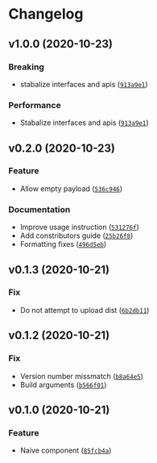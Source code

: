 # Changelog

<!--next-version-placeholder-->

## v1.0.0 (2020-10-23)
### Breaking
* stabalize interfaces and apis ([`913a9e1`](https://github.com/Hernrup/homeassistant-svc2evnt/commit/913a9e176bd1f74e96bf3e90288f2e3211a9b8b6))

### Performance
* Stabalize interfaces and apis ([`913a9e1`](https://github.com/Hernrup/homeassistant-svc2evnt/commit/913a9e176bd1f74e96bf3e90288f2e3211a9b8b6))

## v0.2.0 (2020-10-23)
### Feature
* Allow empty payload ([`536c946`](https://github.com/Hernrup/homeassistant-svc2evnt/commit/536c946c54bec4ef0c640b2734ab404129a0f2b9))

### Documentation
* Improve usage instruction ([`531276f`](https://github.com/Hernrup/homeassistant-svc2evnt/commit/531276f7e8e9abc7de4bd7ba29ad62d5df759ee2))
* Add constributors guide ([`25b26f8`](https://github.com/Hernrup/homeassistant-svc2evnt/commit/25b26f83e9497153ee47797062ff31663ecd147a))
* Formatting fixes ([`496d5eb`](https://github.com/Hernrup/homeassistant-svc2evnt/commit/496d5ebbb7d86a35335a8c8d0762ff5cb02f00c0))

## v0.1.3 (2020-10-21)
### Fix
* Do not attempt to upload dist ([`6b2db11`](https://github.com/Hernrup/homeassistant-svc2evnt/commit/6b2db1158dc3e83e835dab1af99e1eaa40eebc42))

## v0.1.2 (2020-10-21)
### Fix
* Version number missmatch ([`b8a64e5`](https://github.com/Hernrup/homeassistant-svc2evnt/commit/b8a64e5c4c5e906e93f56e2e458122c90da1ba5d))
* Build arguments ([`b566f01`](https://github.com/Hernrup/homeassistant-svc2evnt/commit/b566f0156ca9a3f51c1ef6952ec0d55580e5d5e7))

## v0.1.0 (2020-10-21)
### Feature
* Naive component ([`85fcb4a`](https://github.com/Hernrup/homeassistant-svc2evnt/commit/85fcb4a8c4170af9c24a37083317d30f1022f496))
